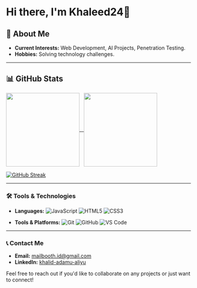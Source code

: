 # Hi there, I'm Khaleed24👋
## 🚀 About Me
- **Current Interests:** Web Development, AI Projects, Penetration Testing.
- **Hobbies:** Solving technology challenges.

---
## 📊 GitHub Stats
<a href="https://github.com/khaleed24/github-readme-stats">
  <img height=200 align="center" src="https://github-readme-stats.vercel.app/api?username=khaleed24" /> &nbsp
</a>
<a href="https://github.com/khaleed24/convoychat">
  <img height=200 align="center" src="https://github-readme-stats.vercel.app/api/top-langs?username=khaleed24&layout=compact&langs_count=8&card_width=320" />
</a>


[![GitHub Streak](https://streak-stats.demolab.com?user=khaleed24&theme=default)](https://git.io/streak-stats)


---
### 🛠️ Tools & Technologies
- **Languages:**
  ![JavaScript](https://img.shields.io/badge/-JavaScript-F7DF1E?style=flat&logo=javascript&logoColor=black)
  ![HTML5](https://img.shields.io/badge/-HTML5-E34F26?style=flat&logo=html5&logoColor=white)
  ![CSS3](https://img.shields.io/badge/-CSS3-1572B6?style=flat&logo=css3&logoColor=white)

- **Tools & Platforms:**
  ![Git](https://img.shields.io/badge/-Git-F05032?style=flat&logo=git&logoColor=white)
  ![GitHub](https://img.shields.io/badge/-GitHub-181717?style=flat&logo=github&logoColor=white)
  ![VS Code](https://img.shields.io/badge/-VS%20Code-007ACC?style=flat&logo=visual-studio-code&logoColor=white)

---
### 📞 Contact Me
- **Email:** [mailbooth.id@gmail.com](mailto:mailbooth.id@gmail.com)
- **LinkedIn:** [khalid-adamu-aliyu](https://www.linkedin.com/in/khalid-adamu-aliyu/)

Feel free to reach out if you'd like to collaborate on any projects or just want to connect!


